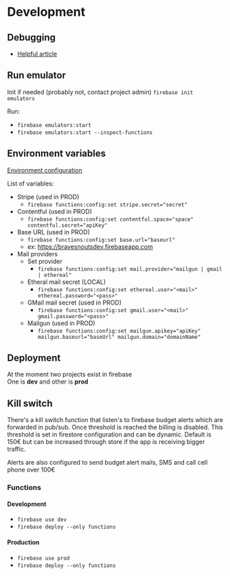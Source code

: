 # Development

## Debugging

-   [Helpful article](https://medium.com/firebase-developers/debugging-firebase-functions-in-vs-code-a1caf22db0b2)

## Run emulator

Init if needed (probably not, contact project admin) `firebase init emulators`

Run:

-   `firebase emulators:start`
-   `firebase emulators:start --inspect-functions`

## Environment variables

[Environment configuration](https://firebase.google.com/docs/functions/config-env)

List of variables:

-   Stripe (used in PROD)
    -   `firebase functions:config:set stripe.secret="secret"`
-   Contentful (used in PROD)
    -   `firebase functions:config:set contentful.space="space" contentful.secret="apiKey"`
-   Base URL (used in PROD)
    -   `firebase functions:config:set base.url="baseurl"`
    -   ex: https://bravesnoutsdev.firebaseapp.com
-   Mail providers
    -   Set provider
        -   `firebase functions:config:set mail.provider="mailgun | gmail | ethereal"`
    -   Etheral mail secret (LOCAL)
        -   `firebase functions:config:set ethereal.user="<mail>" ethereal.password="<pass>"`
    -   GMail mail secret (used in PROD)
        -   `firebase functions:config:set gmail.user="<mail>" gmail.password="<pass>"`
    -   Mailgun (used in PROD)
        -   `firebase functions:config:set mailgun.apikey="apiKey" mailgun.baseurl="baseUrl" mailgun.domain="domainName"`

## Deployment

At the moment two projects exist in firebase  
One is **dev** and other is **prod**

## Kill switch

There's a kill switch function that listen's to firebase budget alerts which are forwarded in pub/sub.
Once threshold is reached the billing is disabled.
This threshold is set in firestore configuration and can be dynamic.
Default is 150€ but can be increased through store if the app is receiving bigger traffic.

Alerts are also configured to send budget alert mails, SMS and call cell phone over 100€

### Functions

#### Development

-   `firebase use dev`
-   `firebase deploy --only functions`

#### Production

-   `firebase use prod`
-   `firebase deploy --only functions`
